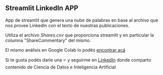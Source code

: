 ## Streamlit LinkedIn APP 
App de streamlit que genera una nube de palabras en base al archivo que nos provee LinkedIn con el texto de nuestras publicaciones.

Utiliza el archivo *Shares.csv* que proporciona streamlit y en particular la columna "ShareCommentary" del mismo.

El mismo análisis en Google Colab lo podés [encontrar acá](https://gist.github.com/GEJ1/68a7525f6e38a074f1474db3e0f894d6)

Si te gusta podés darle una ⭐ y seguirme en [LinkedIn](https://www.linkedin.com/in/gustavo-juantorena/) donde comparto contenido de Ciencia de Datos e Inteligencia Artificial

